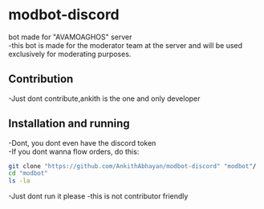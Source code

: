 # modbot-discord
bot made for "AVAMOAGHOS" server  
-this bot is made for the moderator team at the server and will be used exclusively for moderating purposes.
## Contribution  
-Just dont contribute,ankith is the one and only developer    
## Installation and running  
-Dont, you dont even have the discord token  
-If you dont wanna flow orders, do this:  
```bash  
git clone "https://github.com/AnkithAbhayan/modbot-discord" "modbot"/  
cd "modbot"  
ls -la 
```
-Just dont run it please 
-this is not contributor friendly
